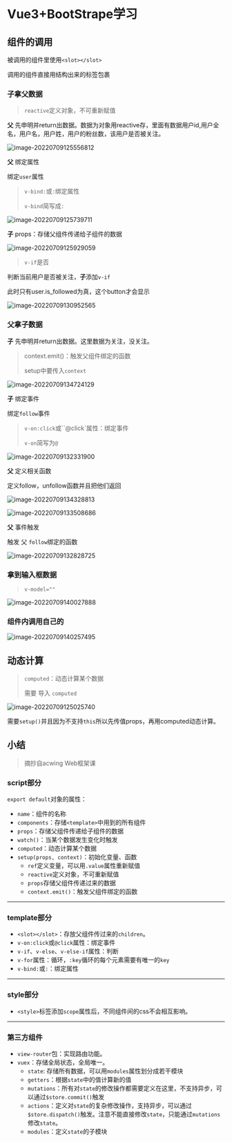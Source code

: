 # Vue3+BootStrape学习

## 组件的调用

被调用的组件里使用`<slot></slot>`

调用的组件直接用结构出来的标签包裹

### 子拿父数据

> `reactive`定义对象，不可重新赋值

**父** 先申明并return出数据。数据为对象用reactive存，里面有数据用户id,用户全名，用户名，用户姓，用户的粉丝数，该用户是否被关注。

![image-20220709125556812](https://img.zimei.xyz/202207091255858.png)

**父** 绑定属性

绑定`user`属性

> `v-bind:`或`:`绑定属性
>
> `v-bind`简写成`:`

![image-20220709125739711](https://img.zimei.xyz/202207091257745.png)

**子** props：存储父组件传递给子组件的数据

![image-20220709125929059](https://img.zimei.xyz/202207091259091.png)

> `v-if`是否

判断当前用户是否被关注，**子**添加`v-if`

此时只有user.is_followed为真，这个button才会显示

![image-20220709130952565](https://img.zimei.xyz/202207091309603.png)

### 父拿子数据

**子** 先申明并return出数据。这里数据为关注，没关注。

> context.emit()：触发父组件绑定的函数
>
> setup中要传入`context`

![image-20220709134724129](https://img.zimei.xyz/202207091347172.png)

**子** 绑定事件

绑定`follow`事件

> `v-on:click`或``@click`属性：绑定事件
>
> `v-on`简写为`@`

![image-20220709132331900](https://img.zimei.xyz/202207091323952.png)

**父** 定义相关函数

定义follow，unfollow函数并且把他们返回

![image-20220709134328813](https://img.zimei.xyz/202207091343851.png)

![image-20220709133508686](https://img.zimei.xyz/202207091335722.png)

**父** 事件触发

触发 父 `follow`绑定的函数

![image-20220709132828725](https://img.zimei.xyz/202207091328761.png)

### 拿到输入框数据

> `v-model=""`

![image-20220709140027888](https://img.zimei.xyz/202207091400949.png)

### 组件内调用自己的

![image-20220709140257495](https://img.zimei.xyz/202207091402555.png)

## 动态计算

> `computed`：动态计算某个数据
>
> 需要 导入 `computed`

![image-20220709125025740](https://img.zimei.xyz/202207091250839.png)

需要`setup()`并且因为不支持`this`所以先传值props，再用computed动态计算。

## 小结

> 摘抄自acwing Web框架课

### script部分

`export default`对象的属性：

*   `name`：组件的名称
*   `components`：存储`<template>`中用到的所有组件
*   `props`：存储父组件传递给子组件的数据
*   `watch()`：当某个数据发生变化时触发
*   `computed`：动态计算某个数据
*   `setup(props, context)`：初始化变量、函数
    *   `ref`定义变量，可以用`.value`属性重新赋值
    *   `reactive`定义对象，不可重新赋值
    *   `props`存储父组件传递过来的数据
    *   `context.emit()`：触发父组件绑定的函数

* * *

### template部分

*   `<slot></slot>`：存放父组件传过来的`children`。
*   `v-on:click`或`@click`属性：绑定事件
*   `v-if`、`v-else`、`v-else-if`属性：判断
*   `v-for`属性：循环，`:key`循环的每个元素需要有唯一的`key`
*   `v-bind:`或`:`：绑定属性

* * *

### style部分

*   `<style>`标签添加`scope`属性后，不同组件间的css不会相互影响。

* * *

### 第三方组件

*   `view-router`包：实现路由功能。
*   `vuex`：存储全局状态，全局唯一。
    *   `state`: 存储所有数据，可以用`modules`属性划分成若干模块
    *   `getters`：根据`state`中的值计算新的值
    *   `mutations`：所有对`state`的修改操作都需要定义在这里，不支持异步，可以通过`$store.commit()`触发
    *   `actions`：定义对`state`的复杂修改操作，支持异步，可以通过`$store.dispatch()`触发。注意不能直接修改`state`，只能通过`mutations`修改`state`。
    *   `modules`：定义`state`的子模块